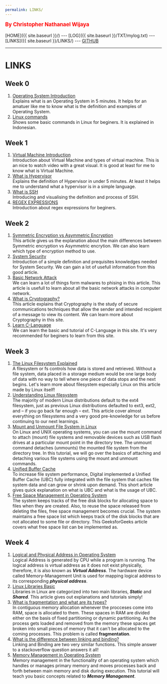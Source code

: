 ```yaml
---
permalink: LINKS/
---
```

<span style="color:red; font-weight:bold; font-size:larger;">By Christopher Nathanael Wijaya</span>
<br><br>
[HOME]({{ site.baseurl }}/) ---
[LOG]({{ site.baseurl }}/TXT/mylog.txt) ---
[LINKS]({{ site.baseurl }}/LINKS/) ---
[GITHUB](https://github.com/christophernw/os222.git)
<br>
<hr>

# LINKS
## Week 0
1. [Operating System Introduction](https://www.youtube.com/watch?v=pVzRTmdd9j0)<br>
   Explains what is an Operating System in 5 minutes. It helps for an amatuer like me to know what is the definition and examples of Operating System.
2. [Linux commands](https://www.youtube.com/watch?v=v1lRQR0zrBs)<br>
   Shows some basic commands in Linux for beginers. It is explained in Indonesian.
   
## Week 1
1. [Virtual Machine Introduction](https://www.youtube.com/watch?v=mQP0wqNT_DI)<br>
   Introduction about Virtual Machine and types of virtual machine. This is an nice to watch video with a great visual. It is good at least for me to know what is Virtual Machine.
2. [What is Hypervisor](https://www.youtube.com/watch?v=LMAEbB2a50M)<br>
   Explains the definition of Hypervisor in under 5 minutes. At least it helps me to understand what a hypervisor is in a simple language.
3. [What is SSH](https://www.youtube.com/watch?v=qWKK_PNHnnA)<br>
   Introducing and visualising the definition and process of SSH. 
4. [REGEX EXPRESSIONS](https://www.youtube.com/watch?v=rhzKDrUiJVk)<br>
   Introduction about regex expressions for beginers.
   
## Week 2
1. [Symmetric Encryption vs Asymmetric Encryption](https://blog.mailfence.com/symmetric-vs-asymmetric-encryption)<br>
   This article gives us the explanation about the main differences between Symmetric encryption vs Asymmetric encrytion. We can also learn which type of encryption method to use.
2. [System Security](https://www.geeksforgeeks.org/system-security/)<br>
   Introduction of a simple definition and prequisites knowledges needed for System Security. We can gain a lot of usefull information from this good article.
3. [Basic Network Attack](https://www.geeksforgeeks.org/basic-network-attacks-in-computer-network/)<br>
   We can learn a lot of things form malwares to phising in this article. This article is usefull to learn about all the basic network attacks in computer network. 
4. [What is Cryptography?](https://www.kaspersky.com/resource-center/definitions/what-is-cryptography)<br>
   This article explains that Cryptography is the study of secure communications techniques that allow the sender and intended recipient of a message to view its content. We can learn more about Cryptography in this site.
5. [Learn C-Language](https://www.programiz.com/c-programming)<br>
   We can learn the basic and tutorial of C-Language in this site. It's very recommended for beginers to learn from this site.

## Week 3
1. [The Linux Filesystem Explained](https://www.linux.com/training-tutorials/linux-filesystem-explained/)<br>
   A filesystem or fs controls how data is stored and retrieved. Without a file system, data placed in a storage medium would be one large body of data with no way to tell where one piece of data stops and the next begins. Let's learn more about filesystem especially Linux on this article made by Linux itself!
2. [Understanding Linux filesystem](https://opensource.com/article/18/4/ext4-filesystem)<br>
   The majority of modern Linux distributions default to the ext4 filesystem, just as previous Linux distributions defaulted to ext3, ext2, and – if you go back far enough – ext. This article cover almost everything on filesystems and a very good pre-knowledge for us before continuing to our next learnings.
3. [Mount and Unmount File System in Linux](https://linuxize.com/post/how-to-mount-and-unmount-file-systems-in-linux/)<br>
   On Linux and UNIX operating systems, you can use the mount command to attach (mount) file systems and removable devices such as USB flash drives at a particular mount point in the directory tree. The unmount command detaches (unmounts) the mounted file system from the directory tree. In this tutorial, we will go over the basics of attaching and detaching various file systems using the mount and unmount commands. 
4. [Unified Buffer Cache](http://www.mallorn.com/People/lindsey/test/c0504.htm)<br>
   To increase file system performance, Digital implemented a Unified Buffer Cache (UBC) fully integrated with the file system that caches file system data and can grow or shrink upon demand. This short article gives quick explanation on what is UBC and what is the usage of UBC.
5. [Free Space Management in Operating System](https://www.geeksforgeeks.org/free-space-management-in-operating-system/)<br>
   The system keeps tracks of the free disk blocks for allocating space to files when they are created. Also, to reuse the space released from deleting the files, free space management becomes crucial. The system maintains a free space list which keeps track of the disk blocks that are not allocated to some file or directory. This GeeksforGeeks article covers what free space list can be implemented as.

## Week 4
1. [Logical and Physical Address in Operating System](https://www.geeksforgeeks.org/logical-and-physical-address-in-operating-system)<br>
   Logical Address is generated by CPU while a program is running. The logical address is virtual address as it does not exist physically, therefore, it is also known as <strong><i>Virtual Address</i></strong>. The hardware device called Memory-Management Unit is used for mapping logical address to its corresponding <strong><i>physical address</i></strong>.
2. [Linux Libraries Basic](http://www.yolinux.com/TUTORIALS/LibraryArchives-StaticAndDynamic.html)<br>
   Libraries in Linux are categorized into two main libraries, <strong><i>Static</i></strong> and <strong><i>Shared</i></strong>. This article gives out explanations and tutorials simply!
3. [What is fragmentation and what are its types?](https://afteracademy.com/blog/what-is-fragmentation-and-what-are-its-types)<br>
   In contiguous memory allocation whenever the procceses come into RAM, space is allocated to them. These spaces in RAM are divided either on the basis of fixed partitioning or dynamic partitioning. As the process gets loaded and removed from the memory these spaces get broken into small pieces of memory that it can't be allocated to the coming processes. This problem is called <strong>fragmentation</strong>.
4. [What is the difference between linking and binding?](https://stackoverflow.com/questions/26193559/what-is-the-difference-between-linking-and-binding)<br>
   Linking and Binding are two very similar functions. This simple answer to a stackoverflow question answers it all!
5. [Memory Management in Operating System](https://www.tutorialspoint.com/operating_system/os_memory_management.htm)<br>
   Memory management in the functionality of an operating system which handles or manages primary memory and moves processes back and forth between main memory and disk during execution. This tutorial will teach you basic concepts related to <strong><i>Memory Management</i></strong>.
